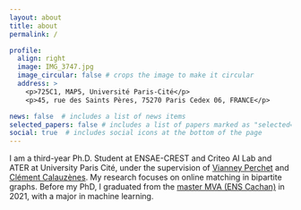 ```yaml
---
layout: about
title: about
permalink: /

profile:
  align: right
  image: IMG_3747.jpg
  image_circular: false # crops the image to make it circular
  address: >
    <p>725C1, MAP5, Université Paris-Cité</p>
    <p>45, rue des Saints Pères, 75270 Paris Cedex 06, FRANCE</p>

news: false  # includes a list of news items
selected_papers: false # includes a list of papers marked as "selected={true}"
social: true  # includes social icons at the bottom of the page
---
```


I am a third-year Ph.D. Student at ENSAE-CREST and Criteo AI Lab and ATER at University Paris Cité, under the supervision of [Vianney Perchet](https://www.ensae.fr/faculty/670-vianney-perchet) and [Clément Calauzènes](https://scholar.google.ca/citations?user=lFsKnyUAAAAJ&hl=en). My research focuses on online matching in bipartite graphs. Before my PhD, I graduated from the [master MVA (ENS Cachan)](https://www.master-mva.com) in 2021, with a major in machine learning.
